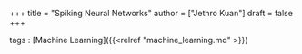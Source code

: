 +++
title = "Spiking Neural Networks"
author = ["Jethro Kuan"]
draft = false
+++

tags
: [Machine Learning]({{<relref "machine_learning.md" >}})
